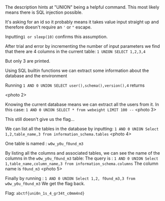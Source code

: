 The description hints at "UNION" being a helpful command.
This most likely means there is SQL injection possible.

It's asking for an id so it probably means it takes value input straight up and therefore doesn't require an `'` or `"` escape.

Inputting`1 or sleep(10)` confirms this assumption.

After trial and error by incrementing the number of input parameters we find that there are 4 columns in the current table: `1 UNION SELECT 1,2,3,4`
<photo>

But only 3 are printed. 

Using SQL builtin functions we can extract some information about the database and the environment

Running `1 AND 0 UNION SELECT user(),schema(),version(),4` returns

<photo 2>

Knowing the current database means we can extract all the users from it.
In this case:
`1 AND 0 UNION SELECT * from webeight LIMIT 100 --`
<photo 3>

This still doesn't give us the flag...

We can list all the tables in the database by inputting:
`1 AND 0 UNION Select 1,2,table_name,3 from information_schema.tables`
<photo 4>

One table is named : `w0w_y0u_f0und_m3` 

By listing all the columns and associated tables, we can see the name of the columns in the `w0w_y0u_f0und_m3` table:
The query is : `1 AND 0 UNION Select 1,table_name,column_name,3 from information_schema.columns`
The column name is `f0und_m3`
<photo 5>

Finally by running : `1 AND 0 UNION Select 1,2, f0und_m3,3 from w0w_y0u_f0und_m3`
We get the flag back.

Flag: `abctf{uni0n_1s_4_gr34t_c0mm4nd}`

